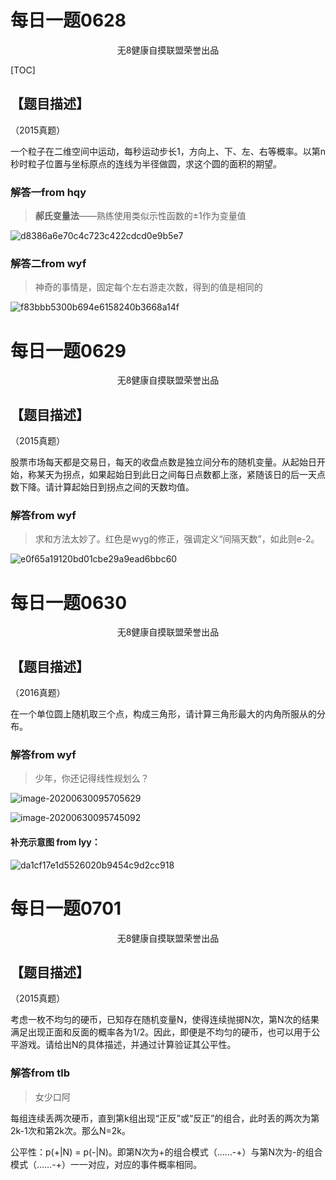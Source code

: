 # 每日一题0628

<center> 无8健康自摸联盟荣誉出品</center>

[TOC]

## 【题目描述】

（2015真题）

一个粒子在二维空间中运动，每秒运动步长1，方向上、下、左、右等概率。以第n秒时粒子位置与坐标原点的连线为半径做圆，求这个圆的面积的期望。

### 解答一from hqy

> **郝氏变量法**——熟练使用类似示性函数的±1作为变量值

![d8386a6e70c4c723c422cdcd0e9b5e7](typoraimages/d8386a6e70c4c723c422cdcd0e9b5e7.jpg)

### 解答二from wyf

> 神奇的事情是，固定每个左右游走次数，得到的值是相同的

![f83bbb5300b694e6158240b3668a14f](typoraimages/f83bbb5300b694e6158240b3668a14f.jpg)

# 每日一题0629

<center> 无8健康自摸联盟荣誉出品</center>

## 【题目描述】

（2015真题）

股票市场每天都是交易日，每天的收盘点数是独立间分布的随机变量。从起始日开始，称某天为拐点，如果起始日到此日之间每日点数都上涨，紧随该日的后一天点数下降。请计算起始日到拐点之间的天数均值。

### 解答from wyf

> 求和方法太妙了。红色是wyg的修正，强调定义“间隔天数”，如此则e-2。

![e0f65a19120bd01cbe29a9ead6bbc60](typoraimages/e0f65a19120bd01cbe29a9ead6bbc60.jpg)

# 每日一题0630

<center> 无8健康自摸联盟荣誉出品</center>

## 【题目描述】

（2016真题）

在一个单位圆上随机取三个点，构成三角形，请计算三角形最大的内角所服从的分布。

### 解答from wyf

> 少年，你还记得线性规划么？

![image-20200630095705629](typoraimages/image-20200630095705629.png)

![image-20200630095745092](typoraimages/image-20200630095745092.png)

#### 补充示意图 from lyy：

![da1cf17e1d5526020b9454c9d2cc918](typoraimages/da1cf17e1d5526020b9454c9d2cc918.jpg)

# 每日一题0701

<center> 无8健康自摸联盟荣誉出品</center>

## 【题目描述】

（2015真题）

考虑一枚不均匀的硬币，已知存在随机变量N，使得连续抛掷N次，第N次的结果满足出现正面和反面的概率各为1/2。因此，即便是不均匀的硬币，也可以用于公平游戏。请给出N的具体描述，并通过计算验证其公平性。

### 解答from tlb

> 女少口阿

每组连续丢两次硬币，直到第k组出现“正反”或“反正”的组合，此时丢的两次为第2k-1次和第2k次。那么N=2k。

公平性：p(+|N) = p(-|N)。即第N次为+的组合模式（……-+）与第N次为-的组合模式（……-+）一一对应，对应的事件概率相同。


